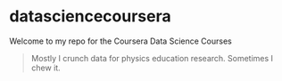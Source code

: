 # datasciencecoursera
Welcome to my repo for the Coursera Data Science Courses

>Mostly I crunch data for physics education research.
>Sometimes I chew it.
